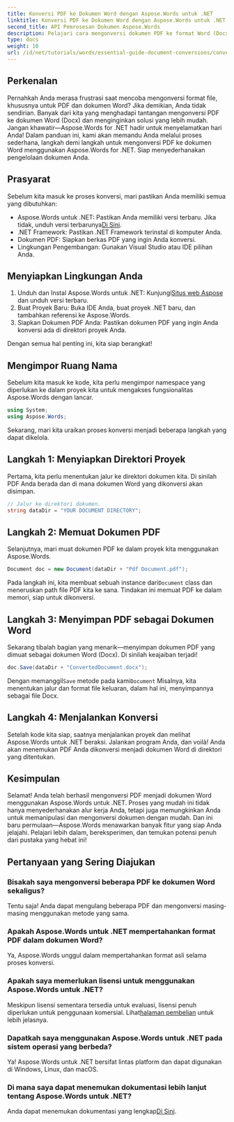 ```yaml
---
title: Konversi PDF ke Dokumen Word dengan Aspose.Words untuk .NET
linktitle: Konversi PDF ke Dokumen Word dengan Aspose.Words untuk .NET
second_title: API Pemrosesan Dokumen Aspose.Words
description: Pelajari cara mengonversi dokumen PDF ke format Word (Docx) dengan mudah menggunakan Aspose.Words untuk .NET. Panduan langkah demi langkah ini memudahkan pengembang.
type: docs
weight: 10
url: /id/net/tutorials/words/essential-guide-document-conversions/convert-pdf-to-word/
---
```

## Perkenalan

Pernahkah Anda merasa frustrasi saat mencoba mengonversi format file, khususnya untuk PDF dan dokumen Word? Jika demikian, Anda tidak sendirian. Banyak dari kita yang menghadapi tantangan mengonversi PDF ke dokumen Word (Docx) dan menginginkan solusi yang lebih mudah. Jangan khawatir—Aspose.Words for .NET hadir untuk menyelamatkan hari Anda! Dalam panduan ini, kami akan memandu Anda melalui proses sederhana, langkah demi langkah untuk mengonversi PDF ke dokumen Word menggunakan Aspose.Words for .NET. Siap menyederhanakan pengelolaan dokumen Anda.

## Prasyarat

Sebelum kita masuk ke proses konversi, mari pastikan Anda memiliki semua yang dibutuhkan:

-  Aspose.Words untuk .NET: Pastikan Anda memiliki versi terbaru. Jika tidak, unduh versi terbarunya[Di Sini](https://releases.aspose.com/words/net/).
- .NET Framework: Pastikan .NET Framework terinstal di komputer Anda.
- Dokumen PDF: Siapkan berkas PDF yang ingin Anda konversi.
- Lingkungan Pengembangan: Gunakan Visual Studio atau IDE pilihan Anda.

## Menyiapkan Lingkungan Anda

1.  Unduh dan Instal Aspose.Words untuk .NET: Kunjungi[Situs web Aspose](https://releases.aspose.com/words/net/) dan unduh versi terbaru.
2. Buat Proyek Baru: Buka IDE Anda, buat proyek .NET baru, dan tambahkan referensi ke Aspose.Words.
3. Siapkan Dokumen PDF Anda: Pastikan dokumen PDF yang ingin Anda konversi ada di direktori proyek Anda.

Dengan semua hal penting ini, kita siap berangkat!

## Mengimpor Ruang Nama

Sebelum kita masuk ke kode, kita perlu mengimpor namespace yang diperlukan ke dalam proyek kita untuk mengakses fungsionalitas Aspose.Words dengan lancar.

```csharp
using System;
using Aspose.Words;
```

Sekarang, mari kita uraikan proses konversi menjadi beberapa langkah yang dapat dikelola.

## Langkah 1: Menyiapkan Direktori Proyek

Pertama, kita perlu menentukan jalur ke direktori dokumen kita. Di sinilah PDF Anda berada dan di mana dokumen Word yang dikonversi akan disimpan.

```csharp
// Jalur ke direktori dokumen.
string dataDir = "YOUR DOCUMENT DIRECTORY";
```

## Langkah 2: Memuat Dokumen PDF

Selanjutnya, mari muat dokumen PDF ke dalam proyek kita menggunakan Aspose.Words.

```csharp
Document doc = new Document(dataDir + "Pdf Document.pdf");
```

Pada langkah ini, kita membuat sebuah instance dari`Document` class dan meneruskan path file PDF kita ke sana. Tindakan ini memuat PDF ke dalam memori, siap untuk dikonversi.

## Langkah 3: Menyimpan PDF sebagai Dokumen Word

Sekarang tibalah bagian yang menarik—menyimpan dokumen PDF yang dimuat sebagai dokumen Word (Docx). Di sinilah keajaiban terjadi!

```csharp
doc.Save(dataDir + "ConvertedDocument.docx");
```

 Dengan memanggil`Save` metode pada kami`Document` Misalnya, kita menentukan jalur dan format file keluaran, dalam hal ini, menyimpannya sebagai file Docx.

## Langkah 4: Menjalankan Konversi

Setelah kode kita siap, saatnya menjalankan proyek dan melihat Aspose.Words untuk .NET beraksi. Jalankan program Anda, dan voilà! Anda akan menemukan PDF Anda dikonversi menjadi dokumen Word di direktori yang ditentukan.

## Kesimpulan

Selamat! Anda telah berhasil mengonversi PDF menjadi dokumen Word menggunakan Aspose.Words untuk .NET. Proses yang mudah ini tidak hanya menyederhanakan alur kerja Anda, tetapi juga memungkinkan Anda untuk memanipulasi dan mengonversi dokumen dengan mudah. Dan ini baru permulaan—Aspose.Words menawarkan banyak fitur yang siap Anda jelajahi. Pelajari lebih dalam, bereksperimen, dan temukan potensi penuh dari pustaka yang hebat ini!

## Pertanyaan yang Sering Diajukan

### Bisakah saya mengonversi beberapa PDF ke dokumen Word sekaligus?
Tentu saja! Anda dapat mengulang beberapa PDF dan mengonversi masing-masing menggunakan metode yang sama.

### Apakah Aspose.Words untuk .NET mempertahankan format PDF dalam dokumen Word?
Ya, Aspose.Words unggul dalam mempertahankan format asli selama proses konversi.

### Apakah saya memerlukan lisensi untuk menggunakan Aspose.Words untuk .NET?
 Meskipun lisensi sementara tersedia untuk evaluasi, lisensi penuh diperlukan untuk penggunaan komersial. Lihat[halaman pembelian](https://purchase.conholdate.com/buy) untuk lebih jelasnya.

### Dapatkah saya menggunakan Aspose.Words untuk .NET pada sistem operasi yang berbeda?
Ya! Aspose.Words untuk .NET bersifat lintas platform dan dapat digunakan di Windows, Linux, dan macOS.

### Di mana saya dapat menemukan dokumentasi lebih lanjut tentang Aspose.Words untuk .NET?
 Anda dapat menemukan dokumentasi yang lengkap[Di Sini](https://reference.aspose.com/words/net/).